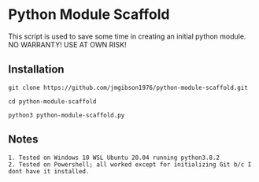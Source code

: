 # Python Module Scaffold

This script is used to save some time in creating an initial python module. NO WARRANTY! USE AT OWN RISK!

## Installation

    git clone https://github.com/jmgibson1976/python-module-scaffold.git

    cd python-module-scaffold

    python3 python-module-scaffold.py

## Notes

    1. Tested on Windows 10 WSL Ubuntu 20.04 running python3.8.2
    2. Tested on Powershell; all worked except for initializing Git b/c I dont have it installed.